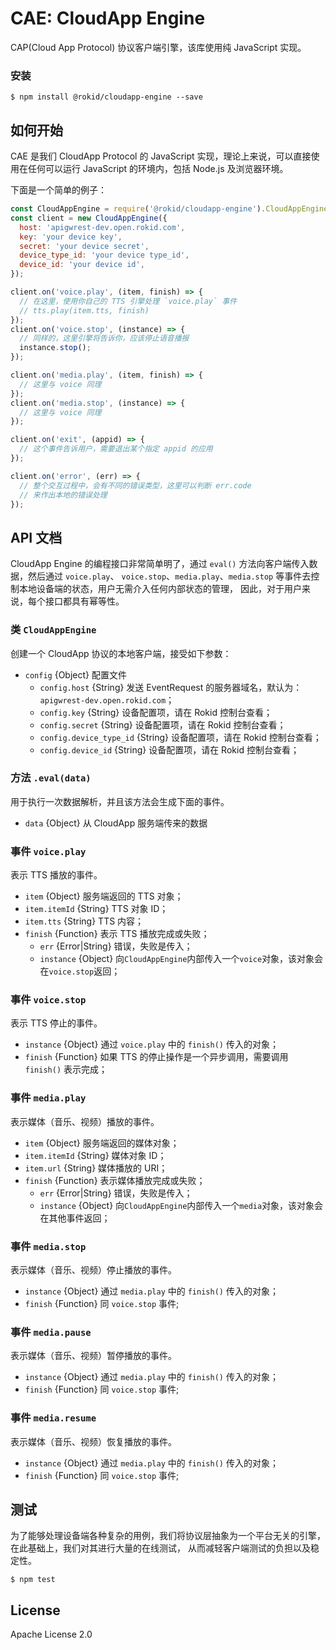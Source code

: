 # CAE: CloudApp Engine

CAP(Cloud App Protocol) 协议客户端引擎，该库使用纯 JavaScript 实现。

### 安装

```shell
$ npm install @rokid/cloudapp-engine --save
```

## 如何开始

CAE 是我们 CloudApp Protocol 的 JavaScript 实现，理论上来说，可以直接使用在任何可以运行 JavaScript 的环境内，包括 Node.js 及浏览器环境。

下面是一个简单的例子：

```js
const CloudAppEngine = require('@rokid/cloudapp-engine').CloudAppEngine;
const client = new CloudAppEngine({
  host: 'apigwrest-dev.open.rokid.com',
  key: 'your device key',
  secret: 'your device secret',
  device_type_id: 'your device type_id',
  device_id: 'your device id',
});

client.on('voice.play', (item, finish) => {
  // 在这里，使用你自己的 TTS 引擎处理 `voice.play` 事件
  // tts.play(item.tts, finish)
});
client.on('voice.stop', (instance) => {
  // 同样的，这里引擎将告诉你，应该停止语音播报
  instance.stop();
});

client.on('media.play', (item, finish) => {
  // 这里与 voice 同理
});
client.on('media.stop', (instance) => {
  // 这里与 voice 同理
});

client.on('exit', (appid) => {
  // 这个事件告诉用户，需要退出某个指定 appid 的应用
});

client.on('error', (err) => {
  // 整个交互过程中，会有不同的错误类型，这里可以判断 err.code 
  // 来作出本地的错误处理
});
```

## API 文档

CloudApp Engine 的编程接口非常简单明了，通过 `eval()` 方法向客户端传入数据，然后通过 `voice.play`、
`voice.stop`、`media.play`、`media.stop` 等事件去控制本地设备端的状态，用户无需介入任何内部状态的管理，
因此，对于用户来说，每个接口都具有幂等性。

### 类 `CloudAppEngine`

创建一个 CloudApp 协议的本地客户端，接受如下参数：

- `config` {Object} 配置文件
  - `config.host` {String} 发送 EventRequest 的服务器域名，默认为：`apigwrest-dev.open.rokid.com`；
  - `config.key` {String} 设备配置项，请在 Rokid 控制台查看；
  - `config.secret` {String} 设备配置项，请在 Rokid 控制台查看；
  - `config.device_type_id` {String} 设备配置项，请在 Rokid 控制台查看；
  - `config.device_id` {String} 设备配置项，请在 Rokid 控制台查看；

### 方法 `.eval(data)`

用于执行一次数据解析，并且该方法会生成下面的事件。

- `data` {Object} 从 CloudApp 服务端传来的数据

### 事件 `voice.play`

表示 TTS 播放的事件。

- `item` {Object} 服务端返回的 TTS 对象；
- `item.itemId` {String} TTS 对象 ID；
- `item.tts` {String} TTS 内容；
- `finish` {Function} 表示 TTS 播放完成或失败；
  - `err` {Error|String} 错误，失败是传入；
  - `instance` {Object} 向`CloudAppEngine`内部传入一个`voice`对象，该对象会在`voice.stop`返回；

### 事件 `voice.stop`

表示 TTS 停止的事件。

- `instance` {Object} 通过 `voice.play` 中的 `finish()` 传入的对象；
- `finish` {Function} 如果 TTS 的停止操作是一个异步调用，需要调用 `finish()` 表示完成；

### 事件 `media.play`

表示媒体（音乐、视频）播放的事件。

- `item` {Object} 服务端返回的媒体对象；
- `item.itemId` {String} 媒体对象 ID；
- `item.url` {String} 媒体播放的 URI；
- `finish` {Function} 表示媒体播放完成或失败；
  - `err` {Error|String} 错误，失败是传入；
  - `instance` {Object} 向`CloudAppEngine`内部传入一个`media`对象，该对象会在其他事件返回；

### 事件 `media.stop`

表示媒体（音乐、视频）停止播放的事件。

- `instance` {Object} 通过 `media.play` 中的 `finish()` 传入的对象；
- `finish` {Function} 同 `voice.stop` 事件;

### 事件 `media.pause`

表示媒体（音乐、视频）暂停播放的事件。

- `instance` {Object} 通过 `media.play` 中的 `finish()` 传入的对象；
- `finish` {Function} 同 `voice.stop` 事件;

### 事件 `media.resume`

表示媒体（音乐、视频）恢复播放的事件。

- `instance` {Object} 通过 `media.play` 中的 `finish()` 传入的对象；
- `finish` {Function} 同 `voice.stop` 事件;

## 测试

为了能够处理设备端各种复杂的用例，我们将协议层抽象为一个平台无关的引擎，在此基础上，我们对其进行大量的在线测试，
从而减轻客户端测试的负担以及稳定性。

```shell
$ npm test
```

## License

Apache License 2.0

